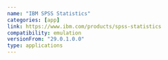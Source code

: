 ```yaml
---
name: "IBM SPSS Statistics"
categories: [app]
link: https://www.ibm.com/products/spss-statistics
compatibility: emulation
versionFrom: "29.0.1.0.0"
type: applications
---
```


